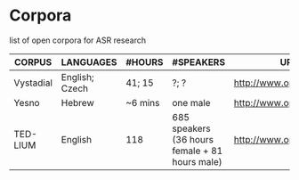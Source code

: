 # Corpora
list of open corpora for ASR research

| CORPUS  	| LANGUAGES | #HOURS  | #SPEAKERS |   URL	|
|---	|---	|---  |---	|---	|
|Vystadial	| English; Czech |  41; 15  |  ?; ?     | <http://www.openslr.org/6/> |
| Yesno     |Hebrew          | ~6 mins  | one male    | <http://www.openslr.org/1/> |
|TED-LIUM   |English         | 118      | 685 speakers (36 hours female + 81 hours male)|<http://www.openslr.org/7/>|
